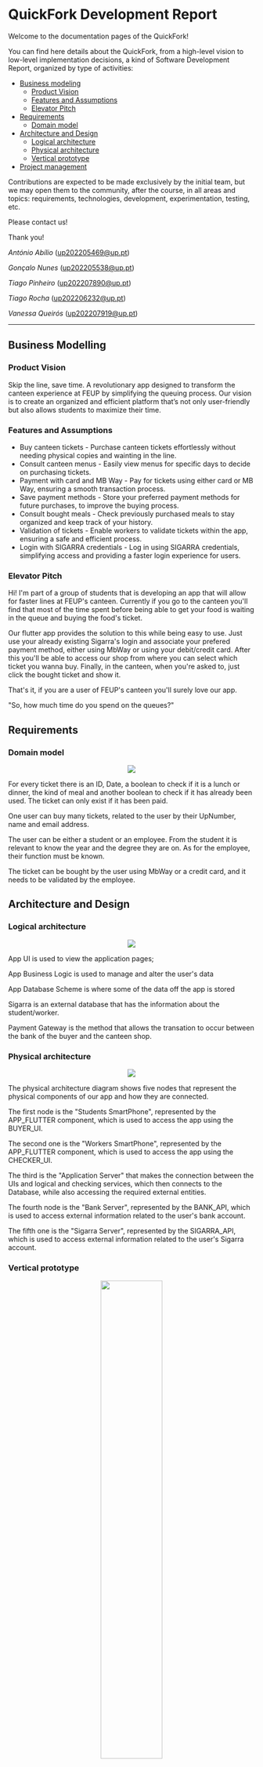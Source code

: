 # QuickFork Development Report

Welcome to the documentation pages of the QuickFork!

You can find here details about the QuickFork, from a high-level vision to low-level implementation decisions, a kind of Software Development Report, organized by type of activities:

* [Business modeling](#Business-Modelling)
  * [Product Vision](#Product-Vision)
  * [Features and Assumptions](#Features-and-Assumptions)
  * [Elevator Pitch](#Elevator-pitch)
* [Requirements](#Requirements)
  * [Domain model](#Domain-model)
* [Architecture and Design](#Architecture-And-Design)
  * [Logical architecture](#Logical-Architecture)
  * [Physical architecture](#Physical-Architecture)
  * [Vertical prototype](#Vertical-Prototype)
* [Project management](#Project-Management)

Contributions are expected to be made exclusively by the initial team, but we may open them to the community, after the course, in all areas and topics: requirements, technologies, development, experimentation, testing, etc.

Please contact us!

Thank you!

*António Abílio* (up202205469@up.pt)

*Gonçalo Nunes* (up202205538@up.pt)

*Tiago Pinheiro* (up202207890@up.pt)

*Tiago Rocha* (up202206232@up.pt)

*Vanessa Queirós* (up202207919@up.pt)

---
## Business Modelling

### Product Vision

Skip the line, save time. A revolutionary app designed to transform the canteen experience at FEUP by simplifying the queuing process. Our vision is to create an organized and efficient platform that’s not only user-friendly but also allows students to maximize their time.

### Features and Assumptions
- Buy canteen tickets - Purchase canteen tickets effortlessly without needing physical copies and wainting in the line.
- Consult canteen menus - Easily view menus for specific days to decide on purchasing tickets.
- Payment with card and MB Way - Pay for tickets using either card or MB Way, ensuring a smooth transaction process.
- Save payment methods - Store your preferred payment methods for future purchases, to improve the buying process.
- Consult bought meals - Check previously purchased meals to stay organized and keep track of your history.
- Validation of tickets - Enable workers to validate tickets within the app, ensuring a safe and efficient process.
- Login with SIGARRA credentials - Log in using SIGARRA credentials, simplifying access and providing a faster login experience for users.

### Elevator Pitch
Hi! I'm part of a group of students that is developing an app that will allow for faster lines at FEUP's canteen. Currently if you go to the canteen you'll find that most of the time spent before being able to get your food is waiting in the queue and buying the food's ticket.

Our flutter app provides the solution to this while being easy to use. Just use your already existing Sigarra's login and associate your prefered payment method, either using MbWay or using your debit/credit card. After this you'll be able to access our shop from where you can select which ticket you wanna buy. Finally, in the canteen, when you're asked to, just click the bought ticket and show it.

That's it, if you are a user of FEUP's canteen you'll surely love our app.

"So, how much time do you spend on the queues?"


## Requirements

### Domain model

<p align="center" justify="center">
  <img src="https://github.com/FEUP-LEIC-ES-2023-24/2LEIC18T2/blob/b3850ba15a4176be8e03639a0955b117643e0ebf/images/DomainModel.png?raw=true"/>
</p>

For every ticket there is an ID, Date, a boolean to check if it is a lunch or dinner, the kind of meal and another boolean to check if it has already been used. The ticket can only exist if it has been paid.

One user can buy many tickets, related to the user by their UpNumber, name and email address.

The user can be either a student or an employee. From the student it is relevant to know the year and the degree they are on. As for the employee, their function must be known.

The ticket can be bought by the user using MbWay or a credit card, and it needs to be validated by the employee.


## Architecture and Design

### Logical architecture

<p align="center" justify="center">
  <img src="https://github.com/FEUP-LEIC-ES-2023-24/2LEIC18T2/blob/becca77738264bed0cfa3b8cc3a72b8dd9e52ebc/images/LogicalView.png?raw=true"/>
</p>

App UI is used to view the application pages;

App Business Logic is used to manage and alter the user's data

App Database Scheme is where some of the data off the app is stored

Sigarra is an external database that has the information about the student/worker.

Payment Gateway is the method that allows the transation to occur between the bank of the buyer and the canteen shop.

### Physical architecture

<p align="center" justify="center">
  <img src="https://github.com/FEUP-LEIC-ES-2023-24/2LEIC18T2/blob/becca77738264bed0cfa3b8cc3a72b8dd9e52ebc/images/DeploymentView.png?raw=true"/>
</p>

The physical architecture diagram shows five nodes that represent the physical components of our app and how they are connected.

The first node is the "Students SmartPhone", represented by the APP_FLUTTER component, which is used to access the app using the BUYER_UI.

The second one is the "Workers SmartPhone", represented by the APP_FLUTTER component, which is used to access the app using the CHECKER_UI.

The third is the "Application Server" that makes the connection between the UIs and logical and checking services, which then connects to the Database, while also accessing the required external entities.

The fourth node is the "Bank Server", represented by the BANK_API, which is used to access external information related to the user's bank account.

The fifth one is the "Sigarra Server", represented by the SIGARRA_API, which is used to access external information related to the user's Sigarra account.

### Vertical prototype
<p align="center" justify="center">
  <img src="https://github.com/FEUP-LEIC-ES-2023-24/2LEIC18T2/blob/d8b1a24db565edbf4bbcbb71a105e8953603d12f/images/Prototype.jpeg?raw=true" width="50%"/>
</p>

A vertical prototype was created with a simple menu, using both flutter and firebase, which will be used later on to keep track of crucial information.

## Project management

* Backlog management: [Github Projects Board](https://github.com/orgs/FEUP-LEIC-ES-2023-24/projects/16)
* Release management:
  * [v0.0.2](https://github.com/FEUP-LEIC-ES-2023-24/2LEIC18T2/releases/tag/Sprint_0)
* Sprint planning and retrospectives:

### Sprint 0

>   ### Github Projects Board
>  
>   #### Beginning
>   <p align="center" justify="center">
>  <img src="https://github.com/FEUP-LEIC-ES-2023-24/2LEIC18T2/blob/74f14b856d2c1c0fc31c95db8e8eca2a86d407c7/images/product_backlog_s0b.png" width="100%"/>
>   </p>
>
>   ### Retrospectives
>
>   This sprint does not add any valuable functions to the app. The current state of the app is a simple menu with simple buttons. We also planned ahead the project, by establishing the workflow.
